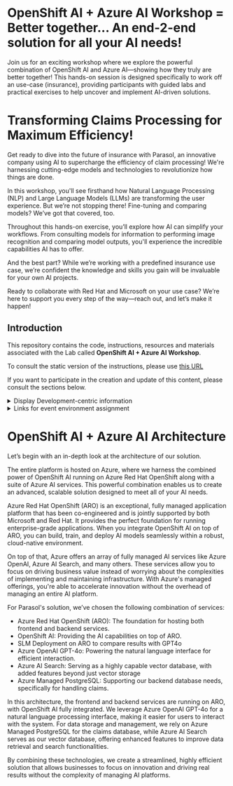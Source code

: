 # OpenShift AI + Azure AI Workshop = Better together... An end-2-end solution for all your AI needs!
Join us for an exciting workshop where we explore the powerful combination of OpenShift AI and Azure AI—showing how they truly are better together! This hands-on session is designed specifically to work off an use-case (insurance), providing participants with guided labs and practical exercises to help uncover and implement AI-driven solutions.

# Transforming Claims Processing for Maximum Efficiency!
Get ready to dive into the future of insurance with Parasol, an innovative company using AI to supercharge the efficiency of claim processing! We're harnessing cutting-edge models and technologies to revolutionize how things are done.

In this workshop, you'll see firsthand how Natural Language Processing (NLP) and Large Language Models (LLMs) are transforming the user experience. But we’re not stopping there! Fine-tuning and comparing models? We’ve got that covered, too.

Throughout this hands-on exercise, you’ll explore how AI can simplify your workflows. From consulting models for information to performing image recognition and comparing model outputs, you'll experience the incredible capabilities AI has to offer.

And the best part? While we’re working with a predefined insurance use case, we’re confident the knowledge and skills you gain will be invaluable for your own AI projects.

Ready to collaborate with Red Hat and Microsoft on your use case? We’re here to support you every step of the way—reach out, and let’s make it happen!

## Introduction

This repository contains the code, instructions, resources and materials associated with the Lab called **OpenShift AI + Azure AI Workshop**.

To consult the static version of the instructions, please use [this URL](https://rh-aiservices-bu.github.io/parasol-insurance/)

If you want to participate in the creation and update of this content, please consult the sections below.

<details>
  <summary>Display Development-centric information</summary>

## General Development Information

### Working with this repo

- `main` branch is the one used for production. That's where the Prod and Test catalog items from [demo.redhat.com](https://demo.redhat.com) point to (instructions, materials used,...).
- `dev` branch is for development. That's where the Dev catalog item points to.
- Branches are made from `dev` (hot fixes could be made from `main` if really needed).
- When ready, PRs should be made to `dev`. Once all features, bug fixes,... are checked in and tested for a new release, another PR will be made from `dev` to `main`.
- Branches must be prefixed with `/feature` (example `feature/new-pipeline-instructions`), `bugfix`, or other meaningful info.
- Add your name/handle in the branch name if needed to avoid confusion.
- If your development relates to an Issue or a Feature Request, add its reference in the branch name.
- Try to stash your changes before submitting a PR.

## How to update the **Instructions**

Useful link: [https://redhat-scholars.github.io/build-course/rhs-build-course/develop.html](https://redhat-scholars.github.io/build-course/rhs-build-course/develop.html)

### Requirements

- Podman or Docker

### Development

- Add/Modify/Delete content in [content/modules/ROOT](content/modules/ROOT).
- Navigation is handled in `nav.adoc`.
- Content pages are in the `pages` folder.
- To build the site, from the root of the repo, run `./content/utilities/lab-build`.
- To serve the site for previewing, from the root of the repo, run `./content/utilities/lab-serve`.
- The site will be visible at [http://localhost:8443/](http://localhost:8443/)
- When finished, you can stop serving the site by running from the root of the repo `./content/utilities/lab-stop`.

## How to update the **Application**

### Requirements

- Python 3.11
- Nodejs > 18
- An existing instance of Hugging Face TGI with a loaded model available at `INFERENCE_SERVER_URL`. This application is based on Mistral-TB Prompt format. You will need to modify this format if you are using a different model.

### Installation

Run `npm install` from the main folder.

If you want to install packages manually:

- In the `frontend` folder, install the node modules with `npm install`.
- In the `backend` folder, create a venv and install packages with the provided Pipfile/Pipfile.lock files.
- In the `backend` folder, create the file `.env` base on the example `.env.example` and enter the configuration for the Inference server.

### Development

From the main folder, launch `npm run dev` or `./start-dev.sh`. This will launch both backend and frontend.

- Frontend is accessible at `http://localhost:9000`
- Backend is accessible at `http://localhost:5000`, with Swagger API doc at `http://localhost:5000/docs`

```bash
#!/bin/bash

# Script to restart all showroom pods - You must be logged in as a cluster admin to run this script

# Get all namespaces
namespaces=$(oc get namespaces -o jsonpath='{.items[*].metadata.name}' \
    | tr ' ' '\n' \
    | grep '^showroom')

# Stop all the pods
for namespace in $namespaces; do
    # Check if the deployment "showroom" exists in the namespace
    if oc -n $namespace get deployment showroom &> /dev/null; then
        # If it exists, restart the rollout
        # oc -n $namespace rollout restart deployment/showroom
        oc -n $namespace scale deploy showroom --replicas=0
    fi
done


# wait for them all to fully stop
# start all the pods
for namespace in $namespaces; do
    # Check if the deployment "showroom" exists in the namespace
    if oc -n $namespace get deployment showroom &> /dev/null; then
        # If it exists, restart the rollout
        # oc -n $namespace rollout restart deployment/showroom
        oc -n $namespace scale deploy showroom --replicas=1
    fi
done


```

## How to graduate code from dev to main

- From `dev`, create a new branch, like `feature/prepare-for-main-merge`.
- Modify the following files to make their relevant content point to `main`:
  - `bootstrap/applicationset/applicationset-bootstrap.yaml`
  - `content/antora.yml`
  - `content/modules/ROOT/pages/05-03-web-app-deploy-application.adoc`
- Make a pull request from this branch to `main`, review and merge

</details>

<details>
  <summary>Links for event environment assignment</summary>

- URL for all labs: Provided during the day
- Login and username: Provided during the day

</details>


# OpenShift AI + Azure AI Architecture
Let’s begin with an in-depth look at the architecture of our solution.

The entire platform is hosted on Azure, where we harness the combined power of OpenShift AI running on Azure Red Hat OpenShift along with a suite of Azure AI services. This powerful combination enables us to create an advanced, scalable solution designed to meet all of your AI needs.

Azure Red Hat OpenShift (ARO) is an exceptional, fully managed application platform that has been co-engineered and is jointly supported by both Microsoft and Red Hat. It provides the perfect foundation for running enterprise-grade applications. When you integrate OpenShift AI on top of ARO, you can build, train, and deploy AI models seamlessly within a robust, cloud-native environment.

On top of that, Azure offers an array of fully managed AI services like Azure OpenAI, Azure AI Search, and many others. These services allow you to focus on driving business value instead of worrying about the complexities of implementing and maintaining infrastructure. With Azure's managed offerings, you're able to accelerate innovation without the overhead of managing an entire AI platform.

For Parasol's solution, we’ve chosen the following combination of services:

- Azure Red Hat OpenShift (ARO): The foundation for hosting both frontend and backend services.
- OpenShift AI: Providing the AI capabilities on top of ARO.
- SLM Deployment on ARO to compare results with GPT4o
- Azure OpenAI GPT-4o: Powering the natural language interface for efficient interaction.
- Azure AI Search: Serving as a highly capable vector database, with added features beyond just vector storage
- Azure Managed PostgreSQL: Supporting our backend database needs, specifically for handling claims.

In this architecture, the frontend and backend services are running on ARO, with OpenShift AI fully integrated. We leverage Azure OpenAI GPT-4o for a natural language processing interface, making it easier for users to interact with the system. For data storage and management, we rely on Azure Managed PostgreSQL for the claims database, while Azure AI Search serves as our vector database, offering enhanced features to improve data retrieval and search functionalities.

By combining these technologies, we create a streamlined, highly efficient solution that allows businesses to focus on innovation and driving real results without the complexity of managing AI platforms.